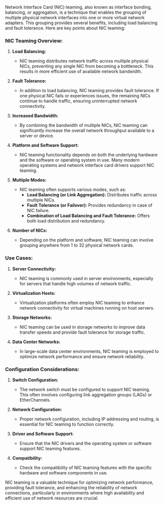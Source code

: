 Network Interface Card (NIC) teaming, also known as interface bonding, balancing, or aggregation, is a technique that enables the grouping of multiple physical network interfaces into one or more virtual network adapters. This grouping provides several benefits, including load balancing and fault tolerance. Here are key points about NIC teaming:

### NIC Teaming Overview:

1. **Load Balancing:**
   - NIC teaming distributes network traffic across multiple physical NICs, preventing any single NIC from becoming a bottleneck. This results in more efficient use of available network bandwidth.

2. **Fault Tolerance:**
   - In addition to load balancing, NIC teaming provides fault tolerance. If one physical NIC fails or experiences issues, the remaining NICs continue to handle traffic, ensuring uninterrupted network connectivity.

3. **Increased Bandwidth:**
   - By combining the bandwidth of multiple NICs, NIC teaming can significantly increase the overall network throughput available to a server or device.

4. **Platform and Software Support:**
   - NIC teaming functionality depends on both the underlying hardware and the software or operating system in use. Many modern operating systems and network interface card drivers support NIC teaming.

5. **Multiple Modes:**
   - NIC teaming often supports various modes, such as:
      - **Load Balancing (or Link Aggregation):** Distributes traffic across multiple NICs.
      - **Fault Tolerance (or Failover):** Provides redundancy in case of NIC failure.
      - **Combination of Load Balancing and Fault Tolerance:** Offers both load distribution and redundancy.

6. **Number of NICs:**
   - Depending on the platform and software, NIC teaming can involve grouping anywhere from 1 to 32 physical network cards.

### Use Cases:

1. **Server Connectivity:**
   - NIC teaming is commonly used in server environments, especially for servers that handle high volumes of network traffic.

2. **Virtualization Hosts:**
   - Virtualization platforms often employ NIC teaming to enhance network connectivity for virtual machines running on host servers.

3. **Storage Networks:**
   - NIC teaming can be used in storage networks to improve data transfer speeds and provide fault tolerance for storage traffic.

4. **Data Center Networks:**
   - In large-scale data center environments, NIC teaming is employed to optimize network performance and ensure network reliability.

### Configuration Considerations:

1. **Switch Configuration:**
   - The network switch must be configured to support NIC teaming. This often involves configuring link aggregation groups (LAGs) or EtherChannels.

2. **Network Configuration:**
   - Proper network configuration, including IP addressing and routing, is essential for NIC teaming to function correctly.

3. **Driver and Software Support:**
   - Ensure that the NIC drivers and the operating system or software support NIC teaming features.

4. **Compatibility:**
   - Check the compatibility of NIC teaming features with the specific hardware and software components in use.

NIC teaming is a valuable technique for optimizing network performance, providing fault tolerance, and enhancing the reliability of network connections, particularly in environments where high availability and efficient use of network resources are crucial.
